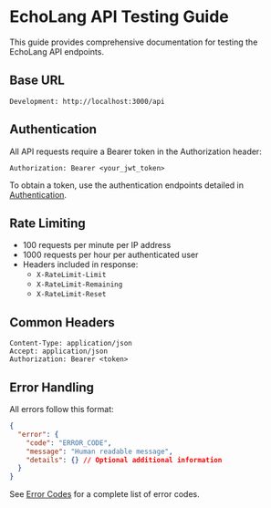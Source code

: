 # EchoLang API Testing Guide

This guide provides comprehensive documentation for testing the EchoLang API endpoints.

## Base URL

```
Development: http://localhost:3000/api
```

## Authentication

All API requests require a Bearer token in the Authorization header:

```
Authorization: Bearer <your_jwt_token>
```

To obtain a token, use the authentication endpoints detailed in [Authentication](./authentication.md).

## Rate Limiting

- 100 requests per minute per IP address
- 1000 requests per hour per authenticated user
- Headers included in response:
  - `X-RateLimit-Limit`
  - `X-RateLimit-Remaining`
  - `X-RateLimit-Reset`

## Common Headers

```
Content-Type: application/json
Accept: application/json
Authorization: Bearer <token>
```

## Error Handling

All errors follow this format:

```json
{
  "error": {
    "code": "ERROR_CODE",
    "message": "Human readable message",
    "details": {} // Optional additional information
  }
}
```

See [Error Codes](./error-codes.md) for a complete list of error codes.